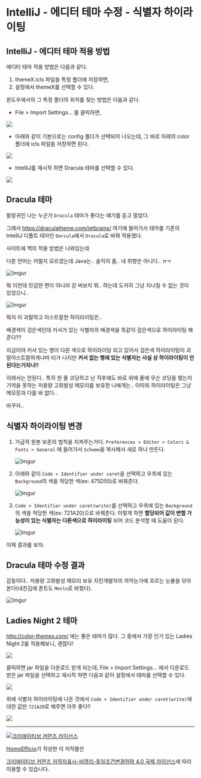 # IntelliJ - 에디터 테마 수정 - 식별자 하이라이팅

## IntelliJ - 에디터 테마 적용 방법

에디터 테마 적용 방법은 다음과 같다.

1. themeX.icls 파일을 특정 폴더에 저장하면,
1. 설정에서 themeX를 선택할 수 있다.

윈도우에서의 그 특정 폴더의 위치를 찾는 방법은 다음과 같다.

- File > Import Settings... 를 클릭하면,

![](https://i.imgur.com/Uy2SL55.png)

- 아래와 같이 기본으로는 config 폴더가 선택되어 나오는데, 그 바로 아래의 color 폴더에 icls 파일을 저장하면 된다.

![](https://i.imgur.com/rnjmavL.png)

- IntelliJ를 재시작 하면 Dracula 테마를 선택할 수 있다.

![](https://i.imgur.com/W5tEmcQ.png)

## Dracula 테마

팔랑귀인 나는 누군가 `Dracula` 테마가 좋다는 얘기를 듣고 말았다.

그래서 https://draculatheme.com/jetbrains/ 여기에 들어가서 테마를 기존의 IntelliJ 디폴트 테마인 `Darcula`에서 `Dracula`로 바꿔 적용했다.

사이트에 맥의 적용 방법은 나와있는데 

다른 언어는 어떨지 모르겠는데 Java는.. 솔직히 좀.. 내 취향은 아니다.. ㅠㅜ

![Imgur](http://i.imgur.com/PzrfkR3.png)

뭐 이런데 민감한 편이 아니라 걍 써보지 뭐.. 하는데 도저히 그냥 지나칠 수 없는 것이 있었으니..

![Imgur](http://i.imgur.com/mYb62BG.png)

뭐지 이 괴랄하고 아스트랄한 하이라이팅은..

배경색이 검은색인데 커서가 있는 식별자의 배경색을 똑같이 검은색으로 하이라이팅 해준다?? 

지금이야 커서 있는 행이 다른 색으로 하이라이팅 되고 있어서 검은색 하이라이팅이 괴랄아스트랄하게나마 티가 나지만 **커서 없는 행에 있는 식별자는 사실 상 하이라이팅이 안 된다는거자나!!**

이래서는 안된다..
특히 한 줄 코딩하고 난 직후에도 바로 위에 줄에 무슨 코딩을 했는지 기억을 못하는 저용량 고휘발성 메모리를 보유한 나에게는.. 이따위 하이라이팅은 그냥 메모장과 다를 바 없다..

바꾸자..

## 식별자 하이라이팅 변경

1. 가급적 원본 보존의 법칙을 지켜주는거다. `Preferences > Editor > Colors & Fonts > General` 에 들어가서 `Scheme`을 복사해서 새로 하나 만든다.

    ![Imgur](http://i.imgur.com/Y0aJWFb.png)

1. 아래와 같이 `Code > Identifier under caret`을 선택하고 우측에 있는 `Background`의 색을 적당한 색(ex: 475D55)로 바꿔준다.

    ![Imgur](http://i.imgur.com/uDLvfqd.png)

1. `Code > Identifier under caret(write)`를 선택하고 우측에 있는 `Background`의 색을 적당한 색(ex: 721A20)으로 바꿔준다. 이렇게 하면 **할당되어 값이 변할 가능성이 있는 식별자는 다른색으로 하이라이팅** 되어 코드 분석할 때 도움이 된다.

    ![Imgur](http://i.imgur.com/0zHsJf6.png)

이제 결과를 보자.


## Dracula 테마 수정 결과

감동이다.. 저용량 고휘발성 메모리 보유 지진개발자의 까막눈가에 흐르는 눈물을 닦아본다(내친김에 폰트도 `Menlo`로 바꿨다).

![Imgur](http://i.imgur.com/5B1hSpE.png)


## Ladies Night 2 테마

http://color-themes.com/ 에는 좋은 테마가 많다. 그 중에서 가장 인기 있는 Ladies Night 2를 적용해보니, 괜찮다!

![](https://i.imgur.com/BJI5L5M.png)

클릭하면 jar 파일을 다운로드 받게 되는데, File > Import Settings... 에서 다운로드 받은 jar 파일을 선택하고 재시작 하면 다음과 같이 설정에서 테마를 선택할 수 있다.

![](https://i.imgur.com/0XJhfFj.png)

위에 식별자 하이라이팅에 나온 것에서 `Code > Identifier under caret(write)`에 대한 값만 `721A20`로 해주면 아주 좋다!!

![](https://i.imgur.com/c127Fb8.png)


----
<a rel="license" href="http://creativecommons.org/licenses/by-nc-sa/4.0/"><img alt="크리에이티브 커먼즈 라이선스" style="border-width:0" src="https://i.creativecommons.org/l/by-nc-sa/4.0/88x31.png" /></a>

<a href='https://www.facebook.com/hanmomhanda' target='_blank'>HomoEfficio</a>가 작성한 이 저작물은

<a rel="license" href="http://creativecommons.org/licenses/by-nc-sa/4.0/">크리에이티브 커먼즈 저작자표시-비영리-동일조건변경허락 4.0 국제 라이선스</a>에 따라 이용할 수 있습니다.

